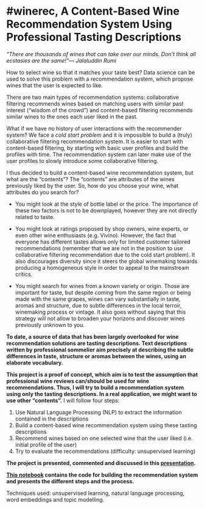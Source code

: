 # #winerec, A Content-Based Wine Recommendation System Using Professional Tasting Descriptions

*“There are thousands of wines that can take over our minds. Don't think all ecstasies are the same!”― Jalaluddin Rumi*

How to select wine so that it matches your taste best? Data science can be used to solve this problem with a recommendation system, which propose wines that the user is expected to like.

There are two main types of recommendation systems: collaborative filtering recommends wines based on matching users with similar past interest (“wisdom of the crowd”) and content-based filtering recommends similar wines to the ones each user liked in the past. 

What if we have no history of user interactions with the recommender system? We face a *cold start problem* and it is impossible to build a (truly) collaborative filtering recommendation system. It is easier to start with content-based filtering, by starting with basic user profiles and build the profiles with time. The recommendation system can later make use of the user profiles to slowly introduce some collaborative filtering.

I thus decided to build a content-based wine recommendation system, but what are the “contents”? The “contents” are attributes of the wines previously liked by the user. So, how do you choose your wine, what attributes do you search for? 

* You might look at the style of bottle label or the price. The importance of these two factors is not to be downplayed, however they are not directly related to taste. 

* You might look at ratings proposed by shop owners, wine experts, or even other wine enthusiasts (e.g. Vivino). However, the fact that everyone has different tastes allows only for limited customer tailored recommendations (remember that we are not in the position to use collaborative filtering recommendation due to the cold start problem). It also discourages diversity since it steers the global winemaking towards producing a homogeneous style in order to appeal to the mainstream critics.

* You might search for wines from a known variety or origin. Those are important for taste, but despite coming from the same region or being made with the same grapes, wines can vary substantially in taste, aromas and structure, due to subtle differences in the local terroir, winemaking process or vintage. It also goes without saying that this strategy will not allow to broaden your horizons and discover wines previously unknown to you.

**To date, a source of data that has been largely overlooked for wine recommendation solutions are tasting descriptions. Text descriptions written by professional sommelier aim precisely at describing the subtle differences in taste, structure or aromas between the wines, using an elaborate vocabulary.**

**This project is a proof of concept, which aim is to test the assumption that professional wine reviews can/should be used for wine recommendations. Thus, I will try to build a recommendation system using only the tasting descriptions. In a real application, we might want to use other “contents”.** I will follow four steps:  
1. Use Natural Language Processing (NLP) to extract the information contained in the descriptions
2. Build a content-based wine recommendation system using these tasting descriptions
3. Recommend wines based on one selected wine that the user liked (i.e. initial profile of the user)
4. Try to evaluate the recommendations (difficulty: unsupervised learning)  


**The project is presented, commented and discussed in this [presentation](https://docs.google.com/presentation/d/1tCcIGw24lLizHxUUMnMihTvOzKZYvRUpyS5TRDJtqBU/edit?usp=sharing).**

**[This notebook](https://github.com/de-la-viz/winerec/blob/master/code/WriteUp.ipynb) contains the code for building the recommendation system and presents the different steps and the process.**  

Techniques used: unsupervised learning, natural language processing, word embeddings and topic modelling.  
